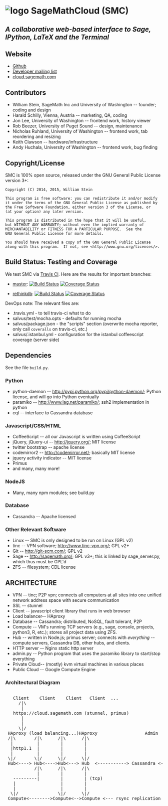 # ![logo](https://cloud.sagemath.com/favicon-48.png) SageMathCloud (SMC)

## _A collaborative web-based interface to Sage, IPython, LaTeX and the Terminal_

## Website

   * [Github](https://github.com/sagemathinc/smc)
   * [Developer mailing list](https://groups.google.com/forum/#!forum/sage-cloud-devel)
   * [cloud.sagemath.com](https://cloud.sagemath.com)

## Contributors

   * William Stein, SageMath Inc and University of Washington -- founder; coding and design
   * Harald Schilly, Vienna, Austria -- marketing, QA, coding
   * Jon Lee, University of Washington -- frontend work, history viewer
   * Rob Beezer, University of Puget Sound -- design, maintenance
   * Nicholas Ruhland, University of Washington -- frontend work, tab reordering and resizing
   * Keith Clawson -- hardware/infrastructure
   * Andy Huchala, University of Washington -- frontend work, bug finding

## Copyright/License

SMC is 100% open source, released under the GNU General Public License version 3+:

    Copyright (C) 2014, 2015, William Stein

    This program is free software: you can redistribute it and/or modify
    it under the terms of the GNU General Public License as published by
    the Free Software Foundation, either version 3 of the License, or
    (at your option) any later version.

    This program is distributed in the hope that it will be useful,
    but WITHOUT ANY WARRANTY; without even the implied warranty of
    MERCHANTABILITY or FITNESS FOR A PARTICULAR PURPOSE.  See the
    GNU General Public License for more details.

    You should have received a copy of the GNU General Public License
    along with this program.  If not, see <http://www.gnu.org/licenses/>.


## Build Status: Testing and Coverage

We test SMC via [Travis CI](https://travis-ci.org).
Here are the results for important branches:

* [master](https://github.com/sagemathinc/smc/):
  [![Build Status](https://travis-ci.org/sagemathinc/smc.svg?branch=master)](https://travis-ci.org/sagemathinc/smc)
  [![Coverage Status](https://coveralls.io/repos/sagemathinc/smc/badge.svg)](https://coveralls.io/r/sagemathinc/smc)

* [rethinkdb](https://github.com/sagemathinc/smc/tree/rethinkdb):
  [![Build Status](https://travis-ci.org/sagemathinc/smc.svg?branch=rethinkdb)](https://travis-ci.org/sagemathinc/smc?branch=rethinkdb)
  [![Coverage Status](https://coveralls.io/repos/sagemathinc/smc/badge.svg?branch=rethinkdb)](https://coveralls.io/r/sagemathinc/smc?branch=rethinkdb)


DevOps note: The relevant files are:

* .travis.yml - to tell travis-ci what to do
* salvus/test/mocha.opts - defaults for running mocha
* salvus/package.json - the "scripts" section (overwrite mocha reporter, only call `coveralls` on travis-ci, etc.)
* salvus/.istanbul.yml - configuration for the istanbul coffeescript coverage (server side)

## Dependencies

See the file `build.py`.

### Python

   * python-daemon -- http://pypi.python.org/pypi/python-daemon/; Python license, and will go into Python eventually
   * paramiko -- http://www.lag.net/paramiko/; ssh2 implementation in python
   * cql -- interface to Cassandra database

### Javascript/CSS/HTML

   * CoffeeScript -- all our Javascript is written using CoffeeScript
   * jQuery, jQuery-ui -- http://jquery.org/; MIT license
   * twitter bootstrap -- apache license
   * codemirror2 -- http://codemirror.net/; basically MIT license
   * jquery activity indicator -- MIT license
   * Primus
   * and many, many more!

### NodeJS

   * Many, many npm modules; see build.py

### Database

   * Cassandra -- Apache licensed

### Other Relevant Software

   * Linux -- SMC is only designed to be run on Linux (GPL v2)
   * tinc  -- VPN software; http://www.tinc-vpn.org/; GPL v2+
   * Git   -- http://git-scm.com/; GPL v2
   * Sage  -- http://sagemath.org/; GPL v3+; this is linked by sage_server.py, which thus must be GPL'd
   * ZFS   -- filesystem; CDL license

## ARCHITECTURE

  * VPN          -- tinc; P2P vpn; connects all computers at all sites into one unified network address space with secure communication
  * SSL          -- stunnel
  * Client       -- javascript client library that runs in web browser
  * Load balancer-- HAproxy
  * Database     -- Cassandra; distributed, NoSQL, fault tolerant, P2P
  * Compute      -- VM's running TCP servers (e.g., sage, console, projects, python3, R, etc.); stores all project data using ZFS.
  * Hub          -- written in Node.js; primus server; connects with *everything* -- compute servers, Cassandra DB, other hubs, and clients.
  * HTTP server  -- Nginx static http server
  * admin.py     -- Python program that uses the paramiko library to start/stop everything
  * Private Cloud-- (mostly) kvm virtual machines in various places
  * Public Cloud -- Google Compute Engine

### Architectural Diagram
<pre>

   Client    Client    Client   Client  ...
     /|\
      |
   https://cloud.sagemath.com (stunnel, primus)
      |
      |
     \|/
 HAproxy (load balancing...)HAproxy                  Admin     (monitor and control system)
 /|\       /|\      /|\      /|\
  |         |        |        |
  |http1.1  |        |        |
  |         |        |        |
 \|/       \|/      \|/      \|/
 Hub<----> Hub<---->Hub<---> Hub  <-----------> Cassandra <--> Cassandra  <--> Cassandra ...
           /|\      /|\      /|\
            |        |        |
   ---------|        |        | (tcp)
   |                 |        |
   |                 |        |
  \|/               \|/      \|/
 Compute<-------->Compute<-->Compute <--- rsync replication  to Storage Server, which has BTRFS snapshots

</pre>





